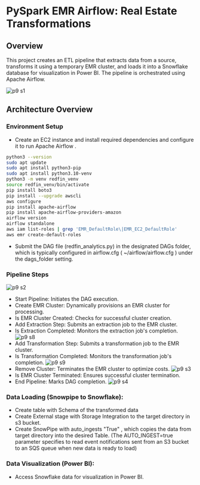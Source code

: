 # PySpark EMR Airflow: Real Estate Transformations
## Overview
This project creates an ETL pipeline that extracts data from a source, transforms it using a temporary EMR cluster, and loads it into a Snowflake database for visualization in Power BI. The pipeline is orchestrated using Apache Airflow.  

![p9 s1](https://github.com/Souvik7861/PROJECTS/assets/120063616/3274e167-2001-43ab-aaad-92dfc548a95b)

## Architecture Overview
### Environment Setup
- Create an EC2 instance and install required dependencies and configure it to run Apache Airflow .
```bash
python3 --version
sudo apt update
sudo apt install python3-pip
sudo apt install python3.10-venv
python3 -m venv redfin_venv
source redfin_venv/bin/activate
pip install boto3
pip install --upgrade awscli
aws configure
pip install apache-airflow
pip install apache-airflow-providers-amazon
airflow version
airflow standalone
aws iam list-roles | grep 'EMR_DefaultRole\|EMR_EC2_DefaultRole'
aws emr create-default-roles
```
- Submit the DAG file (redfin_analytics.py) in the designated DAGs folder, which is typically configured in airflow.cfg ( ~/airflow/airflow.cfg ) under the dags_folder setting.

### Pipeline Steps
![p9 s2](https://github.com/Souvik7861/PROJECTS/assets/120063616/df5b6c1b-db2a-490f-bc9d-69c124cdece2)

- Start Pipeline: Initiates the DAG execution.
- Create EMR Cluster: Dynamically provisions an EMR cluster for processing.
- Is EMR Cluster Created: Checks for successful cluster creation.
- Add Extraction Step: Submits an extraction job to the EMR cluster.
- Is Extraction Completed: Monitors the extraction job's completion.
  ![p9 s8](https://github.com/Souvik7861/PROJECTS/assets/120063616/5200d0d3-1bcf-4ac5-886f-a6682452034f)
- Add Transformation Step: Submits a transformation job to the EMR cluster.
- Is Transformation Completed: Monitors the transformation job's completion.
  ![p9 s9](https://github.com/Souvik7861/PROJECTS/assets/120063616/d3fe9718-78b3-472d-a175-bebd113c9a17)
- Remove Cluster: Terminates the EMR cluster to optimize costs.
  ![p9 s3](https://github.com/Souvik7861/PROJECTS/assets/120063616/454d706f-3c83-4690-836e-11edcd5e84ae)
- Is EMR Cluster Terminated: Ensures successful cluster termination.
- End Pipeline: Marks DAG completion.
![p9 s4](https://github.com/Souvik7861/PROJECTS/assets/120063616/2b6ea42f-43f1-4e16-8667-585b7c830c54)

  
### Data Loading (Snowpipe to Snowflake): 
- Create table with Schema of the transformed data 
- Create External stage with Storage Integration to the target directory in s3 bucket.
- Create SnowPipe with auto_ingests "True" , which copies the data from target directory into the desired Table. (The AUTO_INGEST=true parameter specifies to read event notifications sent from an S3 bucket to an SQS queue when new data is ready to load)  
  
### Data Visualization (Power BI):  
- Access Snowflake data for visualization in Power BI.  

